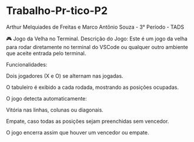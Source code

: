 # Trabalho-Pr-tico-P2
Arthur Melquiades de Freitas e Marco Antônio Souza - 3° Período - TADS

🎮 Jogo da Velha no Terminal.
Descrição do Jogo:
Este é um jogo da velha para rodar diretamente no terminal do VSCode ou qualquer outro ambiente que aceite entrada pelo terminal.

Funcionalidades:

Dois jogadores (X e O) se alternam nas jogadas.

O tabuleiro é exibido a cada rodada, mostrando as posições ocupadas.

O jogo detecta automaticamente:

Vitória nas linhas, colunas ou diagonais.

Empate, caso todas as posições sejam preenchidas sem vencedor.

O jogo encerra assim que houver um vencedor ou empate.
